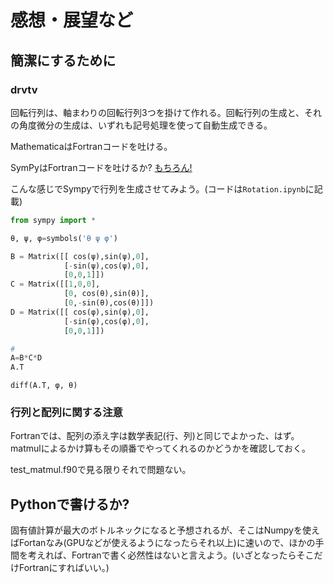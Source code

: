 # 感想・展望など

## 簡潔にするために

### drvtv

回転行列は、軸まわりの回転行列3つを掛けて作れる。回転行列の生成と、それの角度微分の生成は、いずれも記号処理を使って自動生成できる。

MathematicaはFortranコードを吐ける。

SymPyはFortranコードを吐けるか? [もちろん!](https://docs.sympy.org/latest/modules/utilities/codegen.html)

こんな感じでSympyで行列を生成させてみよう。(コードは`Rotation.ipynb`に記載)

```python
from sympy import *

θ, ψ, φ=symbols('θ ψ φ')

B = Matrix([[ cos(ψ),sin(ψ),0],
            [-sin(ψ),cos(ψ),0],
            [0,0,1]])
C = Matrix([[1,0,0],
            [0, cos(θ),sin(θ)],
            [0,-sin(θ),cos(θ)]])
D = Matrix([[ cos(φ),sin(φ),0],
            [-sin(φ),cos(φ),0],
            [0,0,1]])

# 
A=B*C*D
A.T            
```

```
diff(A.T, φ, θ)
```

### 行列と配列に関する注意

Fortranでは、配列の添え字は数学表記(行、列)と同じでよかった、はず。
matmulによるかけ算もその順番でやってくれるのかどうかを確認しておく。

test_matmul.f90で見る限りそれで問題ない。

## Pythonで書けるか?

固有値計算が最大のボトルネックになると予想されるが、そこはNumpyを使えばFortanなみ(GPUなどが使えるようになったらそれ以上)に速いので、ほかの手間を考えれば、Fortranで書く必然性はないと言えよう。(いざとなったらそこだけFortranにすればいい。)

